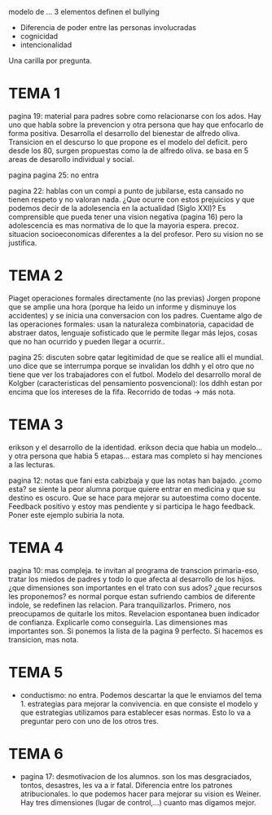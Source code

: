 modelo de ...
3 elementos definen el bullying
- Diferencia de poder entre las personas involucradas
- cognicidad
- intencionalidad

Una carilla por pregunta.

# TEMA 1
pagina 19: material para padres sobre como relacionarse con los ados. Hay uno que habla sobre la prevencion y otra persona que hay que enfocarlo de forma positiva. Desarrolla el desarrollo del bienestar de alfredo oliva. Transicion en el descurso lo que propone es el modelo del deficit. pero desde los 80, surgen propuestas como la de alfredo oliva. se basa en 5 areas de desarollo individual y social. 

pagina pagina 25: no entra

pagina 22: hablas con un compi a punto de jubilarse, esta cansado no tienen respeto y no valoran nada. ¿Que ocurre con estos prejuicios y que podemos decir de la adolesencia en la actualidad (Siglo XXI)? Es comprensible que pueda tener una vision negativa (pagina 16) pero la adolescencia es mas normativa de lo que la mayoria espera. precoz. situacion socioeconomicas diferentes a la del profesor. Pero su vision no se justifica.

# TEMA 2
Piaget operaciones formales directamente (no las previas)
Jorgen propone que se amplie una hora (porque ha leido un informe y disminuye los accidentes) y se inicia una conversacion con los padres. Cuentame algo de las operaciones formales: usan la naturaleza combinatoria, capacidad de abstraer datos, lenguaje sofisticado que le permite llegar más lejos, cosas que no han ocurrido y pueden llegar a ocurrir..

pagina 25: discuten sobre qatar legitimidad de que se realice alli el mundial. uno dice que se interrumpa porque se invalidan los ddhh y el otro que no tiene que ver los trabajadores con el futbol. Modelo del desarrollo moral de Kolgber (caracteristicas del pensamiento posvencional): los ddhh estan por encima que los intereses de la fifa. Recorrido de todas -> más nota.

# TEMA 3
erikson y el desarrollo de la identidad. erikson decia que habia un modelo... y otra persona que habia 5 etapas... estara mas completo si hay menciones a las lecturas.

pagina 12: notas que fani esta cabizbaja y que las notas han bajado. ¿como esta? se siente la peor alumna porque quiere entrar en medicina y que su destino es oscuro. Que se hace para mejorar su autoestima como docente. Feedback positivo y estoy mas pendiente y si participa le hago feedback. Poner este ejemplo subiria la nota.

# TEMA 4
pagina 10: mas compleja. te invitan al programa de transcion primaria-eso, tratar los miedos de padres y todo lo que afecta al desarrollo de los hijos. ¿que dimensiones son importantes en el trato con sus ados? ¿que recursos les proponemos? es normal porque estan sufriendo cambios de diferente indole, se redefinen las relacion. Para tranquilizarlos. Primero, nos preocupamos de quitarle los mitos. Revelacion espontanea buen indicador de confianza. Explicarle como conseguirla. Las dimensiones mas importantes son. Si ponemos la lista de la pagina 9 perfecto. Si hacemos es transicion, mas nota.

# TEMA 5
- conductismo: no entra. Podemos descartar la que le enviamos del tema 1. estrategias para mejorar la convivencia. en que consiste el modelo y que estrategias utilizamos para establecer esas normas. Esto lo va a preguntar pero con uno de los otros tres.

# TEMA 6
- pagina 17: desmotivacion de los alumnos. son los mas desgraciados, tontos, desastres, les va a ir fatal. Diferencia entre los patrones atribucionales. lo que podemos hacer para mejorar su vision es Weiner. Hay tres dimensiones (lugar de control,...) cuanto mas digamos mejor.